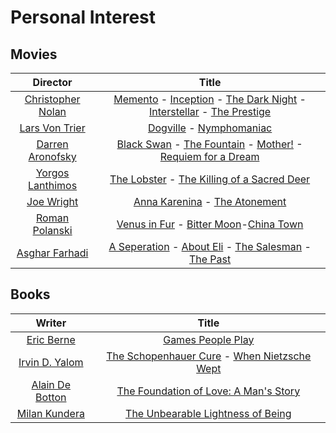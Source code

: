 # Personal Interest

##  Movies

|Director|Title|
|:-------:|:-----:|
|[Christopher Nolan](https://en.wikipedia.org/wiki/Christopher_Nolan)|[Memento](https://www.imdb.com/title/tt0209144/) - [Inception](https://www.imdb.com/title/tt1375666/) - [The Dark Night](https://www.imdb.com/title/tt0468569/) - [Interstellar](https://www.imdb.com/title/tt0816692/) - [The Prestige](https://www.imdb.com/title/tt0482571/)|
|[Lars Von Trier](https://en.wikipedia.org/wiki/Lars_von_Trier)|[Dogville](https://www.imdb.com/title/tt0276919/) - [Nymphomaniac](https://www.imdb.com/title/tt1937390/)|
|[Darren Aronofsky](https://en.wikipedia.org/wiki/Darren_Aronofsky)|[Black Swan](https://www.imdb.com/title/tt0947798/) - [The Fountain](https://www.imdb.com/title/tt0414993/) - [Mother!](https://www.imdb.com/title/tt5109784/) - [Requiem for a Dream](https://www.imdb.com/title/tt0180093/)|
|[Yorgos Lanthimos](https://en.wikipedia.org/wiki/Yorgos_Lanthimos)|[The Lobster](https://www.imdb.com/title/tt3464902/) - [The Killing of a Sacred Deer](https://www.imdb.com/title/tt5715874/)|
|[Joe Wright](https://en.wikipedia.org/wiki/Joe_Wright)|[Anna Karenina](https://www.imdb.com/title/tt1781769/) - [The Atonement](https://www.imdb.com/title/tt0783233/)|
|[Roman Polanski](https://en.wikipedia.org/wiki/Roman_Polanski)|[Venus in Fur](https://www.imdb.com/title/tt2406252/) - [Bitter Moon](https://www.imdb.com/title/tt0104779/)-[China Town](https://www.imdb.com/title/tt0071315/)|
|[Asghar Farhadi](https://en.wikipedia.org/wiki/Asghar_Farhadi)|[A Seperation](https://www.imdb.com/title/tt1832382/) - [About Eli](https://www.imdb.com/title/tt1360860/) - [The Salesman](https://www.imdb.com/title/tt5186714/) - [The Past](https://www.imdb.com/title/tt2404461/)|

## Books

|Writer|Title|
|:-----:|:-----:|
|[Eric Berne](https://en.wikipedia.org/wiki/Eric_Berne)|[Games People Play](https://www.goodreads.com/book/show/49176.Games_People_Play)|
|[Irvin D. Yalom](https://en.wikipedia.org/wiki/Irvin_D._Yalom)|[The Schopenhauer Cure](https://www.goodreads.com/book/show/19508.The_Schopenhauer_Cure) - [When Nietzsche Wept](https://www.goodreads.com/book/show/21031.When_Nietzsche_Wept)|
|[Alain De Botton](https://en.wikipedia.org/wiki/Alain_de_Botton)|[The Foundation of Love: A Man's Story](https://www.bookdepository.com/Foundation-Love-Alain-D-Botton/9788954618199)|
|[Milan Kundera](https://en.wikipedia.org/wiki/Milan_Kundera)|[The Unbearable Lightness of Being](https://www.goodreads.com/book/show/9717.The_Unbearable_Lightness_of_Being)|





